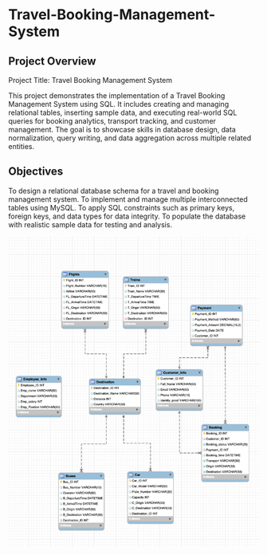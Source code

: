 # Travel-Booking-Management-System
## Project Overview

Project Title: Travel Booking Management System

This project demonstrates the implementation of a Travel Booking Management System using SQL. It includes creating and managing relational tables, inserting sample data, and executing real-world SQL queries for booking analytics, transport tracking, and customer management. The goal is to showcase skills in database design, data normalization, query writing, and data aggregation across multiple related entities.

## Objectives

To design a relational database schema for a travel and booking management system.
To implement and manage multiple interconnected tables using MySQL.
To apply SQL constraints such as primary keys, foreign keys, and data types for data integrity.
To populate the database with realistic sample data for testing and analysis.


![ER Diagram](https://github.com/adithyavarma05/Travel-Booking-Management-System/blob/main/ER_Diagram%20%20.png)
